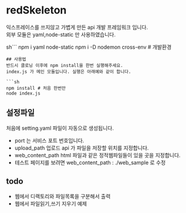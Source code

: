 # redSkeleton
익스프레이스를 쓰지않고 가볍게 만든 api 개발 프레임워크 입니다.  
외부 모듈은 yaml,node-static 만 사용하였습니다.  

sh```
npm i yaml node-static
npm i -D nodemon cross-env # 개발환경 
```
## 사용법
반드시 클로닝 이후에 npm install을 한번 실행해주세요.  
index.js 가 메인 모듈입니다. 실행은 아래예와 같이 합니다.  

```sh
npm install # 처음 한번만
node index.js
```

## 설정파일  
처음에 setting.yaml 파일이 자동으로 생성됩니다.  
* port 는 서비스 포트 번호입니다.  
* upload_path 업로드 api 가 파일을 저장할 위치를 지정합니다.  
* web_content_path html 파일과 같은 정적웹파일들이 있을 곳을 지정합니다.  
* 테스트 페이지를 보려면 web_content_path : ./web_sample 로 수정  

##

## todo

* 웹에서 디랙토리와 파일목록을 구분해서 출력  
* 웹에서 파일읽기,쓰기 지우기 예제  







